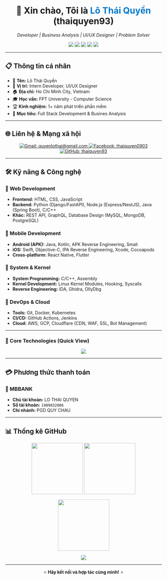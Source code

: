 <h1 align="center">👋 Xin chào, Tôi là <span style="color:#007acc">Lô Thái Quyền</span> (thaiquyen93)</h1>
<p align="center">
  <em> Developer | Business Analysis | UI/UX Designer | Problem Solver</em>
</p>

<p align="center">
  <img src="https://img.shields.io/badge/Full%20Stack%20Developer-blue?style=for-the-badge&logo=github" />
  <img src="https://img.shields.io/badge/Game%20Developer-green?style=for-the-badge&logo=unity" />
  <img src="https://img.shields.io/badge/Python%20Specialist-yellow?style=for-the-badge&logo=python" />
  <img src="https://img.shields.io/badge/UI/UX%20Designer-ff69b4?style=for-the-badge&logo=figma" />
  <img src="https://img.shields.io/badge/Problem%20Solver-orange?style=for-the-badge&logo=codeforces" />
</p>

---

## 📋 Thông tin cá nhân
- 👤 **Tên:** Lô Thái Quyền
- 💼 **Vị trí:** Intern Developer, UI/UX Designer  
- 🏠 **Địa chỉ:** Ho Chi Minh City, Vietnam  
- 🎓 **Học vấn:** FPT University - Computer Science  
- 🏆 **Kinh nghiệm:** 1+ năm phát triển phần mềm  
- 🎯 **Mục tiêu:** Full Stack Development & Busines Analysis

---

## 🌐 Liên hệ & Mạng xã hội
<p align="center">
  <a href="mailto:quyenlothai@gmail.com" target="_blank" rel="noopener">
    <img src="https://img.shields.io/badge/Gmail-quyenlothai%40gmail.com-red?style=for-the-badge&logo=gmail" alt="Gmail: quyenlothai@gmail.com">
  </a>
  <a href="https://www.facebook.com/thaiquyen0903" target="_blank" rel="noopener">
    <img src="https://img.shields.io/badge/Facebook-thaiquyen0903-blue?style=for-the-badge&logo=facebook" alt="Facebook: thaiquyen0903">
  </a>
  <a href="https://github.com/thaiquyen93" target="_blank" rel="noopener">
    <img src="https://img.shields.io/badge/GitHub-thaiquyen93-black?style=for-the-badge&logo=github" alt="GitHub: thaiquyen93">
  </a>
</p>

---

## 🛠️ Kỹ năng & Công nghệ

### 🔹 Web Development
- **Frontend:** HTML, CSS, JavaScript
- **Backend:** Python (Django/FastAPI), Node.js (Express/NestJS), Java (Spring Boot), C/C++  
- **Khác:** REST API, GraphQL, Database Design (MySQL, MongoDB, PostgreSQL)

### 🔹 Mobile Development
- **Android (APK):** Java, Kotlin, APK Reverse Engineering, Smali  
- **iOS:** Swift, Objective-C, IPA Reverse Engineering, Xcode, Cocoapods  
- **Cross-platform:** React Native, Flutter  

### 🔹 System & Kernel
- **System Programming:** C/C++, Assembly  
- **Kernel Development:** Linux Kernel Modules, Hooking, Syscalls  
- **Reverse Engineering:** IDA, Ghidra, OllyDbg  

### 🔹 DevOps & Cloud
- **Tools:** Git, Docker, Kubernetes  
- **CI/CD:** GitHub Actions, Jenkins  
- **Cloud:** AWS, GCP, Cloudflare (CDN, WAF, SSL, Bot Management)  

---

### 📌 Core Technologies (Quick View)

<p align="center">
  <img src="https://skillicons.dev/icons?i=html,css,js,react,nodejs,python,java,cpp,swift,kotlin,flutter,unity,unreal,linux,docker,kubernetes,git,figma" />
</p>

---

## 💳 Phương thức thanh toán

### 🏦 MBBANK  
- **Chủ tài khoản:** LO THAI QUYEN 
- **Số tài khoản:** `1909032006`  
- **Chi nhánh:** PGD QUY CHAU  

---

## 📊 Thống kê GitHub

<p align="center">
  <img src="https://github-readme-stats.vercel.app/api?username=thaiquyen93&show_icons=true&theme=radical" height="165"/>
  <img src="https://github-readme-stats.vercel.app/api/top-langs/?username=thaiquyen93&layout=compact&theme=radical" height="165"/>
</p>

<p align="center">
  <img src="https://github-readme-streak-stats.herokuapp.com?user=thaiquyen93&theme=radical&hide_border=true" height="165"/>
</p>

<p align="center">
  <img src="https://github-profile-trophy.vercel.app/?username=thaiquyen93&theme=radical&row=1&column=6&margin-w=10&margin-h=10" />
</p>

---

<p align="center">⭐ <b>Hãy kết nối và hợp tác cùng mình!</b> ⭐</p>

